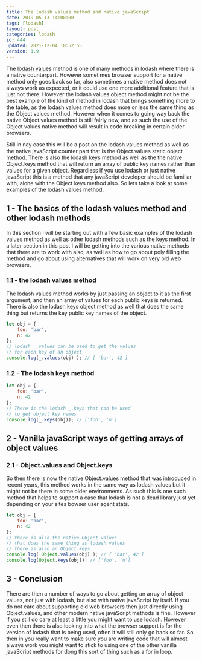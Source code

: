```yaml
---
title: The lodash values method and native javaScript
date: 2019-05-13 14:08:00
tags: [lodash]
layout: post
categories: lodash
id: 444
updated: 2021-12-04 18:52:55
version: 1.9
---
```


The [lodash values](https://lodash.com/docs/4.17.11#values) method is one of many methods in lodash where there is a native counterpart. However sometimes browser support for a native method only goes back so far, also sometimes a native method does not always work as expected, or it could use one more additional feature that is just not there. However the lodash values object method might not be the best example of the kind of method in lodash that brings something more to the table, as the lodash values method does more or less the same thing as the Object values method. However when it comes to going way back the native Object.values method is still fairly new, and as such the use of the Object values native method will result in code breaking in certain older browsers. 

Still in nay case this will be a post on the lodash values method as well as the native javaScript counter part that is the Object.values static object method. There is also the lodash keys method as well as the the native Object.keys method that will return an array of public key names rather than values for a given object. Regardless if you use lodash or just native javaScript this is a method that any javaScript developer should be familiar with, alone with the Object keys method also. So lets take a look at some examples of the lodash values method.

<!-- more -->

## 1 - The basics of the lodash values method and other lodash methods

In this section I will be starting out with a few basic examples of the lodash values method as well as other lodash methods such as the keys method. In a later section in this post I will be getting into the various native methods that there are to work with also, as well as how to go about poly filling the method and go about using alternatives that will work on very old web browsers.

### 1.1 - the lodash values method

The lodash values method works by just passing an object to it as the first argument, and then an array of values for each public keys is returned. There is also the lodash keys object method as well that does the same thing but returns the key public key names of the object.

```js
let obj = {
    foo: 'bar',
    n: 42
};
// lodash _.values can be used to get the values
// for each key of an object
console.log(_.values(obj) ); // [ 'bar', 42 ]
```


### 1.2 - The lodash keys method

```js
let obj = {
    foo: 'bar',
    n: 42
};
// There is the lodash _.keys that can be used 
// to get object key names
console.log(_.keys(obj)); // ['foo', 'n']
```

## 2 - Vanilla javaScript ways of getting arrays of object values

### 2.1 - Object.values and Object.keys

So then there is now the native Object.values method that was introduced in recent years, this method works in the same way as lodash values but it might not be there in some older environments. As such this is one such method that helps to support a case that lodash is not a dead library just yet depending on your sites bowser user agent stats.


```js
let obj = {
    foo: 'bar',
    n: 42
};
// there is also the native Object.values
// that does the same thing as lodash values
// there is also an Object.keys
console.log( Object.values(obj) ); // [ 'bar', 42 ]
console.log(Object.keys(obj)); // ['foo', 'n']
```

## 3 - Conclusion

There are then a number of ways to go about getting an array of object values, not just with lodash, but also with native javaScript by itself. If you do not care about supporting old web browsers then just directly using Object.values, and other modern native javaScript methods is fine. However if you still do care at least a little you might want to use lodash. However even then there is also looking into what the browser support is for the version of lodash that is being used, often it will still only go back so far. So then in you really want to make sure you are writing code that will almost always work you might want to stick to using one of the other vanilla javaScript methods for dong this sort of thing such as a for in loop.

